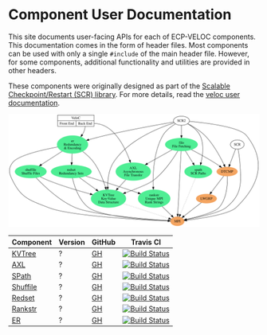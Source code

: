 # Component User Documentation

This site documents user-facing APIs for each of ECP-VELOC components.
This documentation comes in the form of header files.
Most components can be used with only a single `#include` of the main header file.
However, for some components, additional functionality and utilities are provided in other headers.

These components were originally designed as part of the [Scalable Checkpoint/Restart (SCR) library](https://github.com/llnl/scr).
For more details, read the [veloc user documentation](https://veloc.rtfd.io).


<center>
<img alt="Components Diagram" src="./components.svg" width="750px" style="max-width: 100%; text-align: center;" use-map="#g">

Component | Version | GitHub | Travis CI
----------|---------|--------|----------
[KVTree](./group__kvtree.html) | ? | [GH](https://github.com/ecp-veloc/kvtree) | [![Build Status](https://api.travis-ci.org/ECP-VeloC/KVTree.png?branch=master)](https://travis-ci.org/ECP-VeloC/KVTree)
[AXL](./group__axl.html) | ? | [GH](https://github.com/ecp-veloc/axl) | [![Build Status](https://api.travis-ci.org/ECP-VeloC/AXL.png?branch=master)](https://travis-ci.org/ECP-VeloC/AXL)
[SPath](./group__spath.html) | ? | [GH](https://github.com/ecp-veloc/spath) | [![Build Status](https://api.travis-ci.org/ECP-VeloC/spath.png?branch=master)](https://travis-ci.org/ECP-VeloC/spath)
[Shuffile](./group__shuffile.html) | ? | [GH](https://github.com/ecp-veloc/shuffile) | [![Build Status](https://api.travis-ci.org/ECP-VeloC/shuffile.png?branch=master)](https://travis-ci.org/ECP-VeloC/shuffile)
[Redset](./group__redset.html) | ? | [GH](https://github.com/ecp-veloc/redset) | [![Build Status](https://api.travis-ci.org/ECP-VeloC/redset.png?branch=master)](https://travis-ci.org/ECP-VeloC/redset)
[Rankstr](./group__rankstr.html) | ? | [GH](https://github.com/ecp-veloc/rankstr) | [![Build Status](https://api.travis-ci.org/ECP-VeloC/rankstr.png?branch=master)](https://travis-ci.org/ECP-VeloC/rankstr)
[ER](./group__er.html) | ? | [GH](https://github.com/ecp-veloc/er) | [![Build Status](https://api.travis-ci.org/ECP-VeloC/er.png?branch=master)](https://travis-ci.org/ECP-VeloC/er)
</center>

